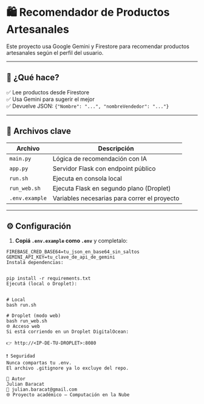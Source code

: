 # 🛍️ Recomendador de Productos Artesanales

Este proyecto usa Google Gemini y Firestore para recomendar productos artesanales según el perfil del usuario.

---

## 🚀 ¿Qué hace?

✅ Lee productos desde Firestore  
✅ Usa Gemini para sugerir el mejor  
✅ Devuelve JSON: `{"Nombre": "...", "nombreVendedor": "..."}`

---

## 📁 Archivos clave

| Archivo       | Descripción                                      |
|---------------|--------------------------------------------------|
| `main.py`     | Lógica de recomendación con IA                   |
| `app.py`      | Servidor Flask con endpoint público              |
| `run.sh`      | Ejecuta en consola local                         |
| `run_web.sh`  | Ejecuta Flask en segundo plano (Droplet)         |
| `.env.example`| Variables necesarias para correr el proyecto     |

---

## ⚙️ Configuración

1. **Copiá `.env.example` como `.env`** y completalo:

```env
FIREBASE_CRED_BASE64=tu_json_en_base64_sin_saltos
GEMINI_API_KEY=tu_clave_de_api_de_gemini
Instalá dependencias:


pip install -r requirements.txt
Ejecutá (local o Droplet):


# Local
bash run.sh

# Droplet (modo web)
bash run_web.sh
🌐 Acceso web
Si está corriendo en un Droplet DigitalOcean:

👉 http://<IP-DE-TU-DROPLET>:8080

❗ Seguridad
Nunca compartas tu .env.
El archivo .gitignore ya lo excluye del repo.

👤 Autor
Julian Baracat
📧 julian.baracat@gmail.com
🌐 Proyecto académico – Computación en la Nube


